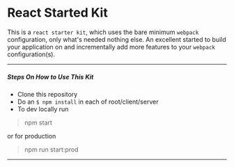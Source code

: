 # React Started Kit

This is a `react starter kit`, which uses the bare minimum `webpack` configuration, only what's needed nothing else. An excellent started to build your application on and incrementally add more features to your `webpack` configuration(s).

***

##### Steps On How to Use This Kit
* Clone this repository
* Do an `$ npm install` in each of root/client/server
* To dev locally run

> npm start

or for production

> npm run start:prod

***